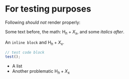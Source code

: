 # For testing purposes

Following *should not* render properly:

Some text before, the math: $\text{H}_h + X_\text{x}$, and some *italics after*.

An `inline block` and $\text{H}_h + X_\text{x}$.

```js
// test code block
test();
```

- A list
- Another problematic $\text{H}_h + X_\text{x}$
